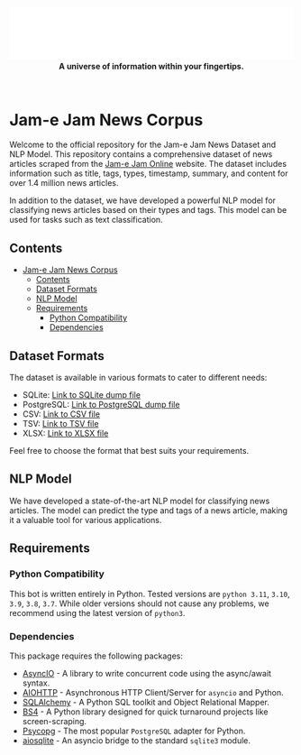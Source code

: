 <p align="center">
    <a>
        <img src="./assets/images/jamejam.svg" alt="dataset_image" width="640">
    </a>
    <br>
    <b>A universe of information within your fingertips.</b>
    <br>
</p>

<br>

# Jam-e Jam News Corpus

Welcome to the official repository for the Jam-e Jam News Dataset and NLP Model. This repository contains a comprehensive dataset of news articles scraped from the [Jam-e Jam Online](https://jamejamonline.ir) website. The dataset includes information such as title, tags, types, timestamp, summary, and content for over 1.4 million news articles.

In addition to the dataset, we have developed a powerful NLP model for classifying news articles based on their types and tags. This model can be used for tasks such as text classification.

## Contents
<!-- vscode-markdown-toc -->
- [Jam-e Jam News Corpus](#jam-e-jam-news-corpus)
  - [Contents](#contents)
  - [Dataset Formats](#dataset-formats)
  - [NLP Model](#nlp-model)
  - [Requirements](#requirements)
    - [Python Compatibility](#python-compatibility)
    - [Dependencies](#dependencies)

<!-- vscode-markdown-toc-config
	numbering=true
	autoSave=true
	/vscode-markdown-toc-config -->
<!-- /vscode-markdown-toc -->

## Dataset Formats

The dataset is available in various formats to cater to different needs:

- SQLite: [Link to SQLite dump file](./datasets/sqlite/dataset.sqlite)
- PostgreSQL: [Link to PostgreSQL dump file](./datasets/psql/dataset.dump)
- CSV: [Link to CSV file](./datasets/csv/dataset.csv)
- TSV: [Link to TSV file](./datasets/tsv/dataset.tsv)
- XLSX: [Link to XLSX file](./datasets/xlsx/dataset.xlsx)

Feel free to choose the format that best suits your requirements.

## NLP Model

We have developed a state-of-the-art NLP model for classifying news articles. The model can predict the type and tags of a news article, making it a valuable tool for various applications.

## Requirements

### Python Compatibility

This bot is written entirely in Python. Tested versions are `python 3.11`, `3.10`, `3.9`, `3.8`, `3.7`. While older versions should not cause any problems, we recommend using the latest version of `python3`.

### Dependencies

This package requires the following packages:

- [AsyncIO](https://docs.python.org/3/library/asyncio.html) - A library to write concurrent code using the async/await syntax.
- [AIOHTTP](https://docs.aiohttp.org/en/stable/) - Asynchronous HTTP Client/Server for `asyncio` and Python.
- [SQLAlchemy](https://www.sqlalchemy.org/) - A Python SQL toolkit and Object Relational Mapper.
- [BS4](https://www.crummy.com/software/BeautifulSoup/) - A Python library designed for quick turnaround projects like screen-scraping.
- [Psycopg](https://www.psycopg.org/) - The most popular `PostgreSQL` adapter for Python.
- [aiosqlite](https://github.com/omnilib/aiosqlite) - An asyncio bridge to the standard `sqlite3` module.

